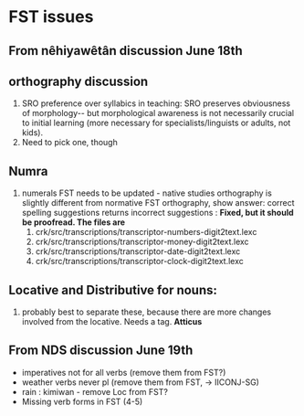 #  FST issues

##  From nêhiyawêtân discussion June 18th

##  orthography discussion
1. SRO preference over syllabics in teaching: SRO preserves obviousness of morphology-- but morphological awareness is not necessarily crucial to initial learning (more necessary for specialists/linguists or adults, not kids).
1. Need to pick one, though

##  Numra
1. numerals FST needs to be updated - native studies orthography is slightly different from normative FST orthography, show answer: correct spelling suggestions returns incorrect suggestions : **Fixed, but it should be proofread. The files are** 
    1. crk/src/transcriptions/transcriptor-numbers-digit2text.lexc
    1. crk/src/transcriptions/transcriptor-money-digit2text.lexc
    1. crk/src/transcriptions/transcriptor-date-digit2text.lexc
    1. crk/src/transcriptions/transcriptor-clock-digit2text.lexc

##  Locative and Distributive for nouns:
1. probably best to separate these, because there are more changes involved from the locative. Needs a tag. **Atticus**

##  From NDS discussion June 19th
* imperatives not for all verbs (remove them from FST?)
* weather verbs never pl (remove them from FST, -> IICONJ-SG)
* rain : kimiwan - remove Loc from FST?
* Missing verb forms in FST (4-5)

